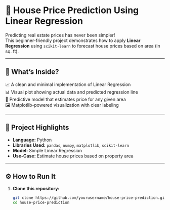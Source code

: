 # 🏡 House Price Prediction Using Linear Regression

Predicting real estate prices has never been simpler!  
This beginner-friendly project demonstrates how to apply **Linear Regression** using `scikit-learn` to forecast house prices based on area (in sq. ft).

---

## 🚀 What’s Inside?

📈 A clean and minimal implementation of Linear Regression  
📊 Visual plot showing actual data and predicted regression line  
🧠 Predictive model that estimates price for any given area  
🖼️ Matplotlib-powered visualization with clear labeling  

---

## 📌 Project Highlights

- **Language:** Python  
- **Libraries Used:** `pandas`, `numpy`, `matplotlib`, `scikit-learn`  
- **Model:** Simple Linear Regression  
- **Use-Case:** Estimate house prices based on property area  

---

## ⚙️ How to Run It

1. **Clone this repository:**

   ```bash
   git clone https://github.com/yourusername/house-price-prediction.git
   cd house-price-prediction
